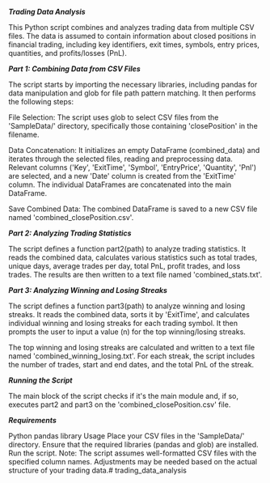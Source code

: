 ***Trading Data Analysis***

This Python script combines and analyzes trading data from multiple CSV files. The data is assumed to contain information about closed positions in financial trading, including key identifiers, exit times, symbols, entry prices, quantities, and profits/losses (PnL).

***Part 1: Combining Data from CSV Files***

The script starts by importing the necessary libraries, including pandas for data manipulation and glob for file path pattern matching. It then performs the following steps:

File Selection: The script uses glob to select CSV files from the 'SampleData/' directory, specifically those containing 'closePosition' in the filename.

Data Concatenation: It initializes an empty DataFrame (combined_data) and iterates through the selected files, reading and preprocessing data. Relevant columns ('Key', 'ExitTime', 'Symbol', 'EntryPrice', 'Quantity', 'Pnl') are selected, and a new 'Date' column is created from the 'ExitTime' column. The individual DataFrames are concatenated into the main DataFrame.

Save Combined Data: The combined DataFrame is saved to a new CSV file named 'combined_closePosition.csv'.

***Part 2: Analyzing Trading Statistics***

The script defines a function part2(path) to analyze trading statistics. It reads the combined data, calculates various statistics such as total trades, unique days, average trades per day, total PnL, profit trades, and loss trades. The results are then written to a text file named 'combined_stats.txt'.

***Part 3: Analyzing Winning and Losing Streaks***

The script defines a function part3(path) to analyze winning and losing streaks. It reads the combined data, sorts it by 'ExitTime', and calculates individual winning and losing streaks for each trading symbol. It then prompts the user to input a value (n) for the top winning/losing streaks.

The top winning and losing streaks are calculated and written to a text file named 'combined_winning_losing.txt'. For each streak, the script includes the number of trades, start and end dates, and the total PnL of the streak.

***Running the Script***

The main block of the script checks if it's the main module and, if so, executes part2 and part3 on the 'combined_closePosition.csv' file.

***Requirements***

Python
pandas library
Usage
Place your CSV files in the 'SampleData/' directory.
Ensure that the required libraries (pandas and glob) are installed.
Run the script.
Note: The script assumes well-formatted CSV files with the specified column names. Adjustments may be needed based on the actual structure of your trading data.# trading_data_analysis
